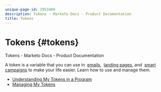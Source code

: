 ```yaml
---
unique-page-id: 2953400
description: Tokens - Marketo Docs - Product Documentation
title: Tokens
---
```


# Tokens {#tokens}

Tokens - Marketo Docs - Product Documentation

A token is a variable that you can use in&nbsp; [emails](http://docs.marketo.com/display/DOCS/Email+Marketing),&nbsp; [landing pages](http://docs.marketo.com/display/DOCS/Landing+Pages),&nbsp;and&nbsp; [smart campaigns](http://docs.marketo.com/display/DOCS/Smart+Lists+and+Static+Lists)&nbsp;to make your life easier. Learn how to use and manage them.

* [Understanding My Tokens in a Program](tokens/understanding-my-tokens-in-a-program.md)
* [Managing My Tokens](tokens/managing-my-tokens.md)

